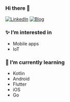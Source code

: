 ### Hi there 👋

[![LinkedIn](https://img.shields.io/badge/LinkedIn-blue?style=plastic&logo=linkedin)](https://www.linkedin.com/in/nathan-stasin/)
[![Blog](https://img.shields.io/badge/Blog-green?style=plastic)](https://asterixorobelix.github.io/)

### ✨ I’m interested in
- Mobile apps
- IoT

### 🌱 I’m currently learning
- Kotlin
- Android
- Flutter
- iOS
- Go

<!--
**asterixorobelix/asterixorobelix** is a ✨ _special_ ✨ repository because its `README.md` (this file) appears on your GitHub profile.

Here are some ideas to get you started:

- 🔭 I’m currently working on ...
- 🌱 I’m currently learning ...
- 👯 I’m looking to collaborate on ...
- 🤔 I’m looking for help with ...
- 💬 Ask me about ...
- 📫 How to reach me: ...
- 😄 Pronouns: ...
- ⚡ Fun fact: ...
-->
